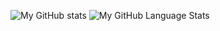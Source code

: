 ![My GitHub stats](https://github-readme-stats.vercel.app/api?username=Flaxeey&show_icons=true&theme=dark)
![My GitHub Language Stats](https://github-readme-stats.vercel.app/api/top-langs/?username=Flaxeey&langs_count=5&theme=dark)
